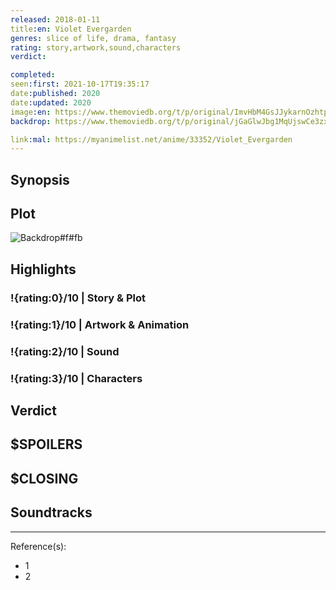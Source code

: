 ```yaml
---
released: 2018-01-11
title:en: Violet Evergarden
genres: slice of life, drama, fantasy
rating: story,artwork,sound,characters
verdict:

completed:
seen:first: 2021-10-17T19:35:17
date:published: 2020
date:updated: 2020
image:en: https://www.themoviedb.org/t/p/original/ImvHbM4GsJJykarnOzhtpG6ax6.jpg
backdrop: https://www.themoviedb.org/t/p/original/jGaGlwJbg1MqUjswCe3zxTHbo8G.jpg

link:mal: https://myanimelist.net/anime/33352/Violet_Evergarden
---
```



## Synopsis

## Plot

![Backdrop#f#fb](https://www.themoviedb.org/t/p/original/u0miEClzWcPhCNiqwHnjPFfgRhy.jpg "Source: TMDB")

## Highlights

### !{rating:0}/10 | Story & Plot

### !{rating:1}/10 | Artwork & Animation

### !{rating:2}/10 | Sound

### !{rating:3}/10 | Characters

## Verdict

## $SPOILERS

## $CLOSING

## Soundtracks

***
Reference(s):

- 1
- 2
